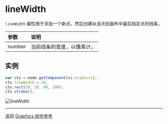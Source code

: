 # lineWidth

`lineWidth` 属性用于添加一个新点，然后创建从该点到画布中最后指定点的线条。

| 参数 | 说明
| :----- | :---------- |
| number | 当前线条的宽度，以像素计。

## 实例

```javascript
var ctx = node.getComponent(cc.Graphics);
ctx.lineWidth = 20;
ctx.rect(20, 20, 80, 100);
ctx.stroke();
```

![lineWidth](graphics/lineWidth.png)

<hr>

返回 [Graphics 组件参考](../../components/graphics.md)
